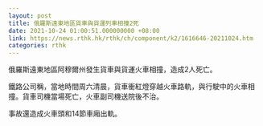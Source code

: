 ```yaml
---
layout: post
title: 俄羅斯遠東地區貨車與貨運列車相撞2死
date: 2021-10-24 01:00:51.000000000 +08:00
link: https://news.rthk.hk/rthk/ch/component/k2/1616646-20211024.htm
categories: rthk
---
```


俄羅斯遠東地區阿穆爾州發生貨車與貨運火車相撞，造成2人死亡。

鐵路公司稱，當地時間周六清晨，貨車衝紅燈穿越火車路軌，與行駛中的火車相撞。貨車司機當場死亡，火車副司機送院後不治。

事故還造成火車頭和14節車廂出軌。
